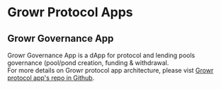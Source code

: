 # Growr Protocol Apps
## Growr Governance App
Growr Governance App is a dApp for protocol and lending pools governance (pool/pond creation, funding & withdrawal.  
For more details on Growr protocol app architecture, please vist [Growr protocol app's repo in Github](https://github.com/growr-xyz/growr-protocol-app/wiki).

